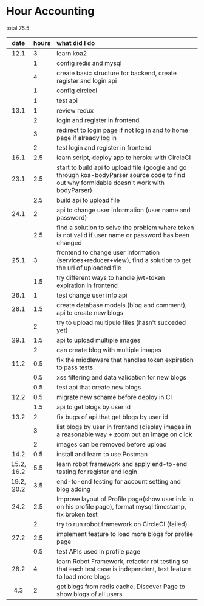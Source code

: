 # Hour Accounting
total 75.5

| date  | hours| what did I do  |
| :----:|:-----| :-----|
| 12.1  | 3    | learn koa2 |
|       | 1    | config redis and mysql |
|       | 4    | create basic structure for backend, create register and login api |
|       | 1    | config circleci |
|       | 1    | test api|
| 13.1  | 1    | review redux|
|       | 2  | login and register in frontend|
|       | 3  | redirect to login page if not log in and to home page if already log in|
|       | 2    | test login and register in frontend |
| 16.1  | 2.5  | learn script, deploy app to heroku with CircleCI| 
| 23.1  | 2.5  | start to build api to upload file (google and go through koa-bodyParser source code to find out why formidable doesn't work with bodyParser)|
|       | 2.5  | build api to upload file|
| 24.1  | 2    | api to change user information (user name and password)|
|       | 2.5  | find a solution to solve the problem where token is not valid if user name or password has been changed|
|25.1   | 3  | frontend to change user information (services+reducer+view), find a solution to get the url of uploaded file|
|       | 1.5 |try different ways to handle jwt-token expiration in frontend|
|26.1   | 1   | test change user info api|
|28.1   | 1.5 | create database models (blog and comment), api to create new blogs|
|       | 2   | try to upload multipule files (hasn't succeded yet)|
|29.1   | 1.5 | api to upload multiple images|
|       | 2   | can create blog with multiple images|
|11.2   | 0.5 | fix the middleware that handles token expiration to pass tests|
|       | 0.5 | xss filtering and data validation for new blogs|
|       | 0.5 | test api that create new blogs|
|12.2   | 0.5 | migrate new schame before deploy in CI|
|       | 1.5 | api to get blogs by user id|
|13.2   | 2   | fix bugs of api that get blogs by user id|
|       | 3   | list blogs by user in frontend (display images in a reasonable way + zoom out an image on click|
|       | 2   | images can be removed before upload|
| 14.2  | 0.5 | install and learn to use Postman|
| 15.2, 16.2  | 5.5   | learn robot framework and apply end-to-end testing for register and login|
| 19.2, 20.2  | 3.5   | end-to-end testing for account setting and blog adding|
| 24.2 | 2.5 | Improve layout of Profile page(show user info in on his profile page), format mysql timestamp, fix broken test|
| | 2 | try to run robot framework on CircleCI (failed) |
|27.2| 2.5 | implement feature to load more blogs for profile page|
|    | 0.5 | test APIs used in profile page|
|28.2| 4   | learn Robot Framework, refactor rbt testing so that each test case is independent, test feature to load more blogs|
| 4.3| 2   | get blogs from redis cache, Discover Page to show blogs of all users|